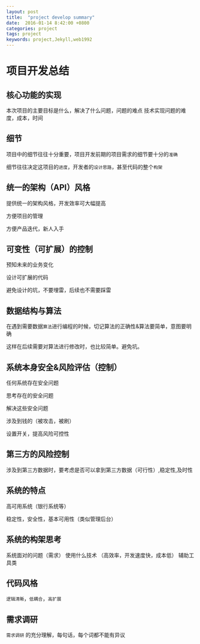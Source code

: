 ```yaml
---
layout: post
title:  "project develop summary"
date:  2016-01-14 8:42:00 +0800
categories: project
tags: project
keywords: project,Jekyll,web1992
---
```


# 项目开发总结

<!--truncate-->

## 核心功能的实现

本次项目的主要目标是什么，解决了什么问题，问题的难点
技术实现问题的难度，成本，时间

## 细节

项目中的细节往往十分重要，项目开发前期的项目需求的细节要十分的`准确`

细节往往决定这项目的`进度`，开发者的`设计思路`，甚至代码的整个`构架`

## 统一的架构（API）风格

提供统一的架构风格，开发效率可大幅提高

方便项目的管理

方便产品迭代，新人入手

## 可变性（可扩展）的控制

预知未来的业务变化

设计可扩展的代码

避免设计的坑，不要埋雷，后续也不需要踩雷

## 数据结构与算法

在遇到需要数据`算法`进行编程的时候，切记算法的正确性&算法要简单，意图要明确

这样在后续需要对算法进行修改时，也比较简单。避免坑。

## 系统本身安全&风险评估（控制）

任何系统存在安全问题

思考存在的安全问题

解决这些安全问题

涉及到钱的（被攻击，被刷）

设置开关，提高风险可控性

## 第三方的风险控制

涉及到第三方数据时，要考虑是否可以拿到第三方数据（可行性）,稳定性,及时性

## 系统的特点

高可用系统（银行系统等）

稳定性，安全性，基本可用性（类似管理后台）

## 系统的构架思考

系统面对的问题（需求）
使用什么技术 （高效率，开发速度快，成本低）
辅助工具类

## 代码风格

`逻辑清晰`，`低耦合`，`高扩展`

## 需求调研

`需求调研` 的充分理解，每句话，每个词都不能有异议
